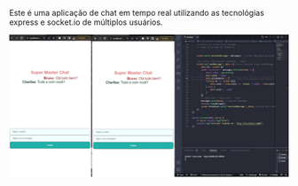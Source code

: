 
Este é uma aplicação de chat em tempo real utilizando as tecnológias express e socket.io de múltiplos usuários.

<img src="https://github.com/bnomartins23/NODE-chat-com-websocket/blob/main/public/img/chatimagem.jpg?raw=true" alt="My cool logo"/>


